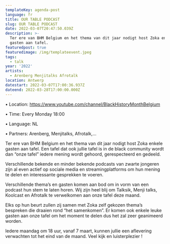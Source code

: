 ```yaml
---
templateKey: agenda-post
language: fr
title: OUR TABLE PODCAST
slug: OUR TABLE PODCAST
date: 2022-03-07T20:47:50.039Z
description: >-
  Ter ere van BHM Belgium en het thema van dit jaar nodigt host Zoka enkele
  gasten aan tafel.
featuredpost: true
featuredimage: /img/templateevent.jpeg
tags:
  - talk
year: '2022'
artists:
  - Arenberg Menjitalks Afrotalk
location: Antwerp
datestart: 2022-03-07T17:00:36.937Z
dateend: 2022-03-28T17:00:00.000Z
---
```

•	Location: <https://www.youtube.com/channel/BlackHistoryMonthBelgium>

•	Time: Every Monday 18:00

•	Language: NL

•	Partners: Arenberg, Menjitalks, Afrotalk,…

Ter ere van BHM Belgium en het thema van dit jaar nodigt host Zoka enkele gasten aan tafel. Een tafel dat ook jullie tafel is in de black community wordt dan “onze tafel” iedere mening wordt gehoord, gerespecteerd en gedeeld.

Verschillende bekende en minder bekende podcasts van zwarte jongeren zijn al even actief op sociale media en streamingplatforms om hun mening te delen en interessante gesprekken te voeren. 

Verschillende thema’s en gasten komen aan bod om in vorm van een podcast hun stem te laten horen. Wij zijn heel blij om Talksik, Menji talks, Koolcast en Afrotalk te verwelkomen aan onze tafel deze maand. 

Elks op hun beurt zullen zij samen met Zoka zelf gekozen thema’s bespreken die draaien rond “het samenkomen”. Er komen ook enkele leuke gasten aan onze tafel om het moment te delen dus het zal zeer geanimeerd worden.

Iedere maandag om 18 uur, vanaf 7 maart, kunnen jullie een aflevering verwachten tot het eind van de maand. Veel kijk en luisterplezier !
